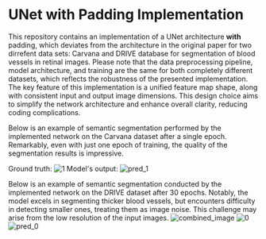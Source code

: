 # UNet with Padding Implementation

This repository contains an implementation of a UNet architecture **with** padding, which deviates from the architecture in the original paper for two dirrefent data sets: Carvana and DRIVE database for segmentation of blood vessels in retinal images. Please note that the data preprocessing pipeline, model architecture, and training are the same for both completely different datasets, which reflects the robustness of the presented implementation. The key feature of this implementation is a unified feature map shape, along with consistent input and output image dimensions. This design choice aims to simplify the network architecture and enhance overall clarity, reducing coding complications.

Below is an example of semantic segmentation performed by the implemented network on the Carvana dataset after a single epoch. Remarkably, even with just one epoch of training, the quality of the segmentation results is impressive.

Ground truth:
![1](https://github.com/AbedSoleymani/Computer-Vision/assets/72225265/142d7497-d5eb-4a3f-8b50-c25f93e4d817)
Model's output:
![pred_1](https://github.com/AbedSoleymani/Computer-Vision/assets/72225265/1cbfc970-c786-4292-9424-ace3d5866520)

Below is an example of semantic segmentation conducted by the implemented network on the DRIVE dataset after 30 epochs. Notably, the model excels in segmenting thicker blood vessels, but encounters difficulty in detecting smaller ones, treating them as image noise. This challenge may arise from the low resolution of the input images.
![combined_image](https://github.com/AbedSoleymani/Computer-Vision/assets/72225265/8b38d857-7d87-4448-be42-d3fe1107f540)
![0](https://github.com/AbedSoleymani/Computer-Vision/assets/72225265/04dc23fe-2423-464a-9383-0bcb840461d6)
![pred_0](https://github.com/AbedSoleymani/Computer-Vision/assets/72225265/e04cc6ff-5a18-4b5e-9947-53587e8ba467)





